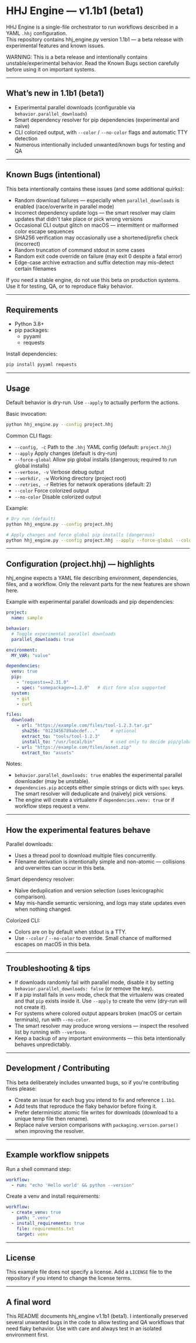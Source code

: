 # HHJ Engine — v1.1b1 (beta1)

HHJ Engine is a single-file orchestrator to run workflows described in a YAML `.hhj` configuration.  
This repository contains hhj_engine.py version 1.1b1 — a beta release with experimental features and known issues.

WARNING: This is a beta release and intentionally contains unstable/experimental behavior. Read the Known Bugs section carefully before using it on important systems.

---

## What’s new in 1.1b1 (beta1)

- Experimental parallel downloads (configurable via `behavior.parallel_downloads`)
- Smart dependency resolver for pip dependencies (experimental and naïve)
- CLI colorized output, with `--color` / `--no-color` flags and automatic TTY detection
- Numerous intentionally included unwanted/known bugs for testing and QA

---

## Known Bugs (intentional)

This beta intentionally contains these issues (and some additional quirks):

- Random download failures — especially when `parallel_downloads` is enabled (race/overwrite in parallel mode)
- Incorrect dependency update logs — the smart resolver may claim updates that didn't take place or pick wrong versions
- Occasional CLI output glitch on macOS — intermittent or malformed color escape sequences
- SHA256 verification may occasionally use a shortened/prefix check (incorrect)
- Random truncation of command stdout in some cases
- Random exit code override on failure (may exit 0 despite a fatal error)
- Edge-case archive extraction and suffix detection may mis-detect certain filenames

If you need a stable engine, do not use this beta on production systems. Use it for testing, QA, or to reproduce flaky behavior.

---

## Requirements

- Python 3.8+
- pip packages:
  - pyyaml
  - requests

Install dependencies:

```bash
pip install pyyaml requests
```

---

## Usage

Default behavior is dry-run. Use `--apply` to actually perform the actions.

Basic invocation:

```bash
python hhj_engine.py --config project.hhj
```

Common CLI flags:

- `--config, -c` Path to the `.hhj` YAML config (default: `project.hhj`)
- `--apply` Apply changes (default is dry-run)
- `--force-global` Allow pip global installs (dangerous; required to run global installs)
- `--verbose, -v` Verbose debug output
- `--workdir, -w` Working directory (project root)
- `--retries, -r` Retries for network operations (default: 2)
- `--color` Force colorized output
- `--no-color` Disable colorized output

Example:

```bash
# Dry run (default)
python hhj_engine.py --config project.hhj

# Apply changes and force global pip installs (dangerous)
python hhj_engine.py --config project.hhj --apply --force-global --color -v
```

---

## Configuration (project.hhj) — highlights

hhj_engine expects a YAML file describing environment, dependencies, files, and a workflow. Only the relevant parts for the new features are shown here.

Example with experimental parallel downloads and pip dependencies:

```yaml
project:
  name: sample

behavior:
  # Toggle experimental parallel downloads
  parallel_downloads: true

environment:
  MY_VAR: "value"

dependencies:
  venv: true
  pip:
    - "requests==2.31.0"
    - spec: "somepackage>=1.2.0"   # dict form also supported
  system:
    - git
    - curl

files:
  download:
    - url: "https://example.com/files/tool-1.2.3.tar.gz"
      sha256: "0123456789abcdef..."     # optional
      extract_to: "tools/tool-1.2.3"
      install_to: "/usr/local/bin"      # used only to decide pip/global in some cases
    - url: "https://example.com/files/asset.zip"
      extract_to: "assets"
```

Notes:
- `behavior.parallel_downloads: true` enables the experimental parallel downloader (may be unstable).
- `dependencies.pip` accepts either simple strings or dicts with `spec` keys. The smart resolver will deduplicate and (naïvely) pick versions.
- The engine will create a virtualenv if `dependencies.venv: true` or if workflow steps request a venv.

---

## How the experimental features behave

Parallel downloads:
- Uses a thread pool to download multiple files concurrently.
- Filename derivation is intentionally simple and non-atomic — collisions and overwrites can occur in this beta.

Smart dependency resolver:
- Naïve deduplication and version selection (uses lexicographic comparison).
- May mis-handle semantic versioning, and logs may state updates even when nothing changed.

Colorized CLI:
- Colors are on by default when stdout is a TTY.
- Use `--color` / `--no-color` to override. Small chance of malformed escapes on macOS in this beta.

---

## Troubleshooting & tips

- If downloads randomly fail with parallel mode, disable it by setting `behavior.parallel_downloads: false` (or remove the key).
- If a pip install fails in `venv` mode, check that the virtualenv was created and that `pip` exists inside it. Use `--apply` to create the venv (dry-run will not create it).
- For systems where colored output appears broken (macOS or certain terminals), run with `--no-color`.
- The smart resolver may produce wrong versions — inspect the resolved list by running with `--verbose`.
- Keep a backup of any important environments — this beta intentionally behaves unpredictably.

---

## Development / Contributing

This beta deliberately includes unwanted bugs, so if you're contributing fixes please:

- Create an issue for each bug you intend to fix and reference `1.1b1`.
- Add tests that reproduce the flaky behavior before fixing it.
- Prefer deterministic atomic file writes for downloads (download to a unique temp file then rename).
- Replace naïve version comparisons with `packaging.version.parse()` when improving the resolver.

---

## Example workflow snippets

Run a shell command step:

```yaml
workflow:
  - run: "echo 'Hello world' && python --version"
```

Create a venv and install requirements:

```yaml
workflow:
  - create_venv: true
    path: ".venv"
  - install_requirements: true
    file: requirements.txt
    target: venv
```

---

## License

This example file does not specify a license. Add a `LICENSE` file to the repository if you intend to change the license terms.

---

## A final word

This README documents hhj_engine v1.1b1 (beta1). I intentionally preserved several unwanted bugs in the code to allow testing and QA workflows that need flaky behavior. Use with care and always test in an isolated environment first.
